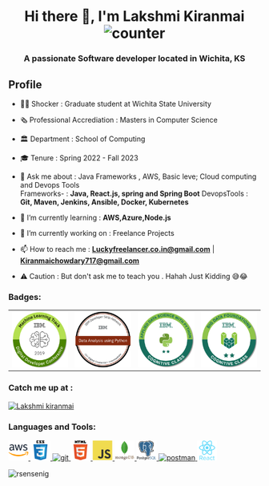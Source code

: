 ### <h1 align="center"> Hi there 👋, I'm Lakshmi Kiranmai ![counter](https://eng64hrnquaxti9.m.pipedream.net)</h1>
<h3 align="center">A passionate Software developer located in Wichita, KS </h3>
<h2 align ="Left"> Profile</h2>

- 👩‍🎓 Shocker :  Graduate student at Wichita State University
  
- 🗞 Professional Accrediation : Masters in Computer Science
  
- 🏛 Department :   School of Computing
  
- 🎓 Tenure : Spring 2022 - Fall 2023 
- 💬 Ask me about :  Java Frameworks , AWS, Basic leve; Cloud computing  and Devops Tools  
     Frameworks- :  **Java, React.js, spring and Spring Boot**
     DevopsTools : **Git, Maven, Jenkins, Ansible, Docker, Kubernetes**

- 🌱 I’m currently learning : **AWS,Azure,Node.js**
  
- 🔭 I’m currently working on : Freelance Projects 
  
- 📫 How to reach me : **Luckyfreelancer.co.in@gmail.com** | **Kiranmaichowdary717@gmail.com**
  
- ⚠️ Caution :  But don't ask me to teach you .  Hahah Just Kidding 😅😂


<h3 align="left">Badges:</h3>
<table>
  <tr>
    <td>
      <img src="https://github.com/Lakshmikiranmai77/Lakshmikiranmai77/blob/main/Dig_Dev_Conf_-_Mach_Learn_Track.png" alt="Digital Developer Conference: Machine Learning Track" />
    </td>

<td>
   <img src="https://github.com/Lakshmikiranmai77/Lakshmikiranmai77/blob/main/Data_Analysis_using_Python.png" alt="Data Analysis using Python"/>
</td>

   <td>
     <img src="https://github.com/Lakshmikiranmai77/Lakshmikiranmai77/blob/main/Applied_Data_Science_with_Python.png" alt="Applied Data Science with Python"/>
   </td>

   <td>
      <img src="https://github.com/Lakshmikiranmai77/Lakshmikiranmai77/blob/main/Big_Data_Found_Level_2_-_CC_v2.png" alt="Big Data Foundations - Level 2" />
   </td>

   
  </tr>
</table>




<h3 align="left">Catch me up at : </h3>
<p>
  <a href="https://www.linkedin.com/in/guduru-lakshmi-kiranmai-4a8447178/" target="blank"><img align="center" src="https://cdn3.iconfinder.com/data/icons/inficons/512/linkedin.png" alt="Lakshmi kiranmai" height="30" width="40" /></a>
</p>

<h3 align="left">Languages and Tools:</h3>
<p align="left"> 
  <a href="https://aws.amazon.com" target="_blank" rel="noreferrer"> 
    <img src="https://raw.githubusercontent.com/devicons/devicon/master/icons/amazonwebservices/amazonwebservices-original-wordmark.svg" alt="aws" width="40" height="40"/> 
  </a> 
<nbsk></nbsk>
  
  <a href="https://www.w3schools.com/css/" target="_blank" rel="noreferrer"> 
     <img src="https://raw.githubusercontent.com/devicons/devicon/master/icons/css3/css3-original-wordmark.svg" alt="css3" width="40" height="40"/> 
  </a> 
  
  <!--
  <a href="https://expressjs.com" target="_blank" rel="noreferrer">
    <img src="https://raw.githubusercontent.com/devicons/devicon/master/icons/express/express-original-wordmark.svg" alt="express" width="40" height="40"/>
  </a> 
  -->
  <a href="https://git-scm.com/" target="_blank" rel="noreferrer">
     <img src="https://www.vectorlogo.zone/logos/git-scm/git-scm-icon.svg" alt="git" width="40" height="40"/> 
  </a> 
  
  <a href="https://www.w3.org/html/" target="_blank" rel="noreferrer"> 
    <img src="https://raw.githubusercontent.com/devicons/devicon/master/icons/html5/html5-original-wordmark.svg" alt="html5" width="40" height="40"/> 
  </a> 
  
  <a href="https://developer.mozilla.org/en-US/docs/Web/JavaScript" target="_blank" rel="noreferrer">
     <img src="https://raw.githubusercontent.com/devicons/devicon/master/icons/javascript/javascript-original.svg" alt="javascript" width="40" height="40"/> 
  </a>
  <!-- ...
  <a href="https://jestjs.io" target="_blank" rel="noreferrer">
     <img src="https://www.vectorlogo.zone/logos/jestjsio/jestjsio-icon.svg" alt="jest" width="40" height="40"/>
  </a> 
  --> 
  
  <a href="https://www.mongodb.com/" target="_blank" rel="noreferrer"> 
     <img src="https://raw.githubusercontent.com/devicons/devicon/master/icons/mongodb/mongodb-original-wordmark.svg" alt="mongodb" width="40" height="40"/> 
  </a>
  
  <!-- ... //Comment
  <a href="https://nodejs.org" target="_blank" rel="noreferrer"> 
  <img src="https://raw.githubusercontent.com/devicons/devicon/master/icons/nodejs/nodejs-original-wordmark.svg" alt="nodejs" width="40" height="40"/>
  </a> 
   --> 
  
  <a href="https://www.postgresql.org" target="_blank" rel="noreferrer"> 
     <img src="https://raw.githubusercontent.com/devicons/devicon/master/icons/postgresql/postgresql-original-wordmark.svg" alt="postgresql" width="40" height="40"/> 
  </a> 
  
  <a href="https://postman.com" target="_blank" rel="noreferrer">
    <img src="https://www.vectorlogo.zone/logos/getpostman/getpostman-icon.svg" alt="postman" width="40" height="40"/>
  </a>
  
  <a href="https://reactjs.org/" target="_blank" rel="noreferrer">
     <img src="https://raw.githubusercontent.com/devicons/devicon/master/icons/react/react-original-wordmark.svg" alt="react" width="40" height="40"/> 
  </a> 
  
  <!--
  <a href="https://vuejs.org/" target="_blank" rel="noreferrer"> 
     <img src="https://raw.githubusercontent.com/devicons/devicon/master/icons/vuejs/vuejs-original-wordmark.svg" alt="vuejs" width="40" height="40"/>
  </a> 
  -->
  </p>

<p> <img align="center" src="https://github-readme-stats.vercel.app/api/top-langs?username=rsensenig&show_icons=true&locale=en&layout=compact" alt="rsensenig" /></p>
